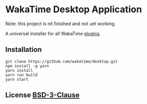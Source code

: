 # WakaTime Desktop Application


Note: this project is nit finished and not uet working.


A universal installer for all WakaTime [plugins][plugins].

## Installation

    git clone https://github.com/wakatime/desktop.git
    npm install -g yarn
    yarn install
    yarn run build
    yarn start

## License [BSD-3-Clause](LICENSE)

[plugins]: https://wakatime.com/editors
